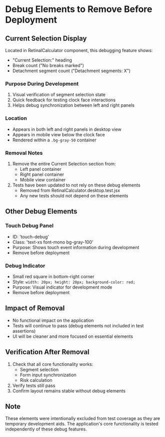 # Debug Elements to Remove Before Deployment

## Current Selection Display
Located in RetinalCalculator component, this debugging feature shows:
- "Current Selection:" heading
- Break count ("No breaks marked")
- Detachment segment count ("Detachment segments: X")

### Purpose During Development
1. Visual verification of segment selection state
2. Quick feedback for testing clock face interactions
3. Helps debug synchronization between left and right panels

### Location
- Appears in both left and right panels in desktop view
- Appears in mobile view below the clock face
- Rendered within a `.bg-gray-50` container

### Removal Notes
1. Remove the entire Current Selection section from:
   - Left panel container
   - Right panel container
   - Mobile view container
2. Tests have been updated to not rely on these debug elements
   - Removed from RetinalCalculator.desktop.test.jsx
   - Any new tests should not depend on these elements

## Other Debug Elements

### Touch Debug Panel
- ID: 'touch-debug'
- Class: 'text-xs font-mono bg-gray-100'
- Purpose: Shows touch event information during development
- Remove before deployment

### Debug Indicator
- Small red square in bottom-right corner
- Style: `width: 20px; height: 20px; background-color: red;`
- Purpose: Visual indicator for development mode
- Remove before deployment

## Impact of Removal
- No functional impact on the application
- Tests will continue to pass (debug elements not included in test assertions)
- UI will be cleaner and more focused on essential elements

## Verification After Removal
1. Check that all core functionality works:
   - Segment selection
   - Form input synchronization
   - Risk calculation
2. Verify tests still pass
3. Confirm layout remains stable without debug elements

## Note
These elements were intentionally excluded from test coverage as they are temporary development aids. The application's core functionality is tested independently of these debug features.
